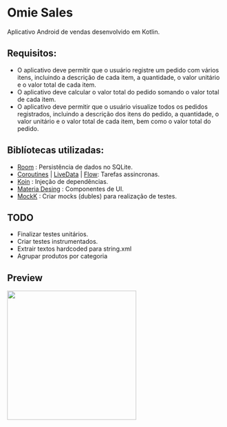 # Omie Sales

Aplicativo Android de vendas desenvolvido em Kotlin.

## Requisitos:
- O aplicativo deve permitir que o usuário registre um pedido com vários itens, incluindo a descrição de cada item, a quantidade, o valor unitário e o valor total de cada item.
- O aplicativo deve calcular o valor total do pedido somando o valor total de cada item.
- O aplicativo deve permitir que o usuário visualize todos os pedidos registrados, incluindo a descrição dos itens do pedido, a quantidade, o valor unitário e o valor total de cada item, bem como o valor total do pedido.

## Biblíotecas utilizadas:

- [Room](https://developer.android.com/jetpack/androidx/releases/room) : Persistência de dados no SQLite.
- [Coroutines](https://developer.android.com/kotlin/coroutines) | [LiveData](https://developer.android.com/topic/libraries/architecture/livedata) | [Flow](https://developer.android.com/kotlin/flow): Tarefas assincronas.
- [Koin](https://github.com/InsertKoinIO/koin) : Injeção de dependências.
- [Materia Desing](https://m3.material.io/components) : Componentes de UI.
- [MockK](https://mockk.io/) : Criar mocks (dubles) para realização de testes.

## TODO
- Finalizar testes unitários.
- Criar testes instrumentados.
- Extrair textos hardcoded para string.xml
- Agrupar produtos por categoria

## Preview
<img src="https://github.com/Felipe-Wisniewski/OmieSales/blob/feature-images/media/omiesales.gif" width="300"/>